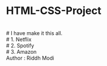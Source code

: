 # HTML-CSS-Project
<br>
# I have make it this all.
<br>
# 1. Netflix
<br>
# 2. Spotify
<br>
# 3. Amazon
<br>
Author : Riddh Modi
